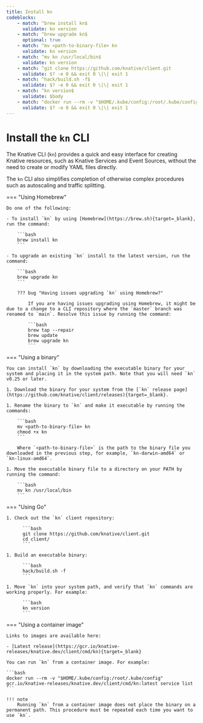```yaml
---
title: Install kn
codeblocks:
    - match: ^brew install kn$
      validate: kn version
    - match: ^brew upgrade kn$
      optional: true
    - match: ^mv <path-to-binary-file> kn
      validate: kn version
    - match: ^mv kn /usr/local/bin$
      validate: kn version
    - match: ^git clone https://github.com/knative/client.git
      validate: $? -e 0 && exit 0 \|\| exit 1
    - match: ^hack/build.sh -f$
      validate: $? -e 0 && exit 0 \|\| exit 1
    - match: ^kn version$
      validate: $body
    - match: ^docker run --rm -v "$HOME/.kube/config:/root/.kube/config" gcr.io/knative-releases/knative.dev/client/cmd/kn:latest service list$
      validate: $? -e 0 && exit 0 \|\| exit 1
---
```


# Install the `kn` CLI

The Knative CLI (`kn`) provides a quick and easy interface for creating Knative resources, such as Knative Services and Event Sources, without the need to create or modify YAML files directly.

The `kn` CLI also simplifies completion of otherwise complex procedures such as autoscaling and traffic splitting.

=== "Using Homebrew"

    Do one of the following:

    - To install `kn` by using [Homebrew](https://brew.sh){target=_blank}, run the command:

        ```bash
        brew install kn
        ```

    - To upgrade an existing `kn` install to the latest version, run the command:

        ```bash
        brew upgrade kn
        ```

        ??? bug "Having issues upgrading `kn` using Homebrew?"

            If you are having issues upgrading using Homebrew, it might be due to a change to a CLI repository where the `master` branch was renamed to `main`. Resolve this issue by running the command:

            ```bash
            brew tap --repair
            brew update
            brew upgrade kn
            ```

=== "Using a binary"

    You can install `kn` by downloading the executable binary for your system and placing it in the system path. Note that you will need `kn` v0.25 or later.

    1. Download the binary for your system from the [`kn` release page](https://github.com/knative/client/releases){target=_blank}.

    1. Rename the binary to `kn` and make it executable by running the commands:

        ```bash
        mv <path-to-binary-file> kn
        chmod +x kn
        ```

        Where `<path-to-binary-file>` is the path to the binary file you downloaded in the previous step, for example, `kn-darwin-amd64` or `kn-linux-amd64`.

    1. Move the executable binary file to a directory on your PATH by running the command:

        ```bash
        mv kn /usr/local/bin
        ```

=== "Using Go"

    1. Check out the `kn` client repository:

          ```bash
          git clone https://github.com/knative/client.git
          cd client/
          ```

    1. Build an executable binary:

          ```bash
          hack/build.sh -f
          ```

    1. Move `kn` into your system path, and verify that `kn` commands are working properly. For example:

          ```bash
          kn version
          ```

=== "Using a container image"

    Links to images are available here:

    - [Latest release](https://gcr.io/knative-releases/knative.dev/client/cmd/kn){target=_blank}

    You can run `kn` from a container image. For example:

    ```bash
    docker run --rm -v "$HOME/.kube/config:/root/.kube/config" gcr.io/knative-releases/knative.dev/client/cmd/kn:latest service list
    ```

    !!! note
        Running `kn` from a container image does not place the binary on a permanent path. This procedure must be repeated each time you want to use `kn`.
